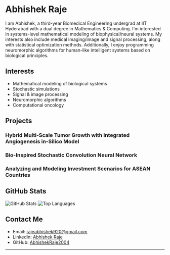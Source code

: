 # Abhishek Raje

I am Abhishek, a third-year Biomedical Engineering undergrad at IIT Hyderabad with a dual degree in Mathematics & Computing. I'm interested in systems-level mathematical modeling of biophysical/neural systems. My interests also include medical imaging/image and signal processing, along with statistical optimization methods. Additionally, I enjoy programming neuromorphic algorithms for human-like intelligent systems based on biological principles.

##  Interests
- Mathematical modeling of biological systems
- Stochastic simulations
- Signal  & image processing
- Neuromorphic algorithms
- Computational oncology


##   Projects

### Hybrid Multi-Scale Tumor Growth with Integrated Angiogenesis in-Silico Model

### Bio-Inspired Stochastic Convolution Neural Network

### Analyzing and Modeling  Investment Scenarios for ASEAN Countries


## GitHub Stats
![GitHub Stats](https://github-readme-stats.vercel.app/api?username=AbhishekRaje2004&show_icons=true&theme=radical)
![Top Languages](https://github-readme-stats.vercel.app/api/top-langs/?username=AbhishekRaje2004&layout=compact&theme=radical)

##  Contact Me
- Email: rajeabhishek920@gmail.com
- LinkedIn: [Abhishek Raje](https://www.linkedin.com/in/abhishek-raje-309ba4252/)
- GitHub: [AbhishekRaje2004](https://github.com/AbhishekRaje2004)

---
